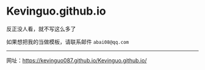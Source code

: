 # Kevinguo.github.io
反正没人看，就不写这么多了

如果想把我的当做模板，请联系邮件
`abai08@qq.com`
____________
网址：https://kevinguo087.github.io/Kevinguo.github.io/
